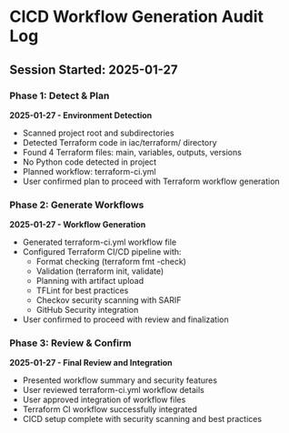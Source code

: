 # CICD Workflow Generation Audit Log

## Session Started: 2025-01-27

### Phase 1: Detect & Plan

**2025-01-27 - Environment Detection**
- Scanned project root and subdirectories
- Detected Terraform code in iac/terraform/ directory
- Found 4 Terraform files: main, variables, outputs, versions
- No Python code detected in project
- Planned workflow: terraform-ci.yml
- User confirmed plan to proceed with Terraform workflow generation

### Phase 2: Generate Workflows

**2025-01-27 - Workflow Generation**
- Generated terraform-ci.yml workflow file
- Configured Terraform CI/CD pipeline with:
  - Format checking (terraform fmt -check)
  - Validation (terraform init, validate)
  - Planning with artifact upload
  - TFLint for best practices
  - Checkov security scanning with SARIF
  - GitHub Security integration
- User confirmed to proceed with review and finalization

### Phase 3: Review & Confirm

**2025-01-27 - Final Review and Integration**
- Presented workflow summary and security features
- User reviewed terraform-ci.yml workflow details
- User approved integration of workflow files
- Terraform CI workflow successfully integrated
- CICD setup complete with security scanning and best practices
